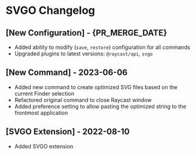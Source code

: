 # SVGO Changelog

## [New Configuration] - {PR_MERGE_DATE}

- Added ability to modify (`save`, `restore`) configuration for all commands
- Upgraded plugins to latest versions: `@raycast/api`, `svgo`

## [New Command] - 2023-06-06

- Added new command to create optimized SVG files based on the current Finder selection
- Refactored original command to close Raycast window
- Added preference setting to allow pasting the optimized string to the frontmost application

## [SVGO Extension] - 2022-08-10

- Added SVGO extension
